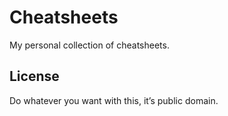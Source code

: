 # Cheatsheets

My personal collection of cheatsheets.

## License

Do whatever you want with this, it’s public domain.
